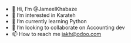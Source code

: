- 👋 Hi, I’m @JameelKhabaze
- 👀 I’m interested in Karateh
- 🌱 I’m currently learning Python
- 💞️ I’m looking to collaborate on Accounting dev
- 📫 How to reach me jakh@odoo.com

<!---
JameelKhabaze/JameelKhabaze is a ✨ special ✨ repository because its `README.md` (this file) appears on your GitHub profile.
You can click the Preview link to take a look at your changes.
--->
